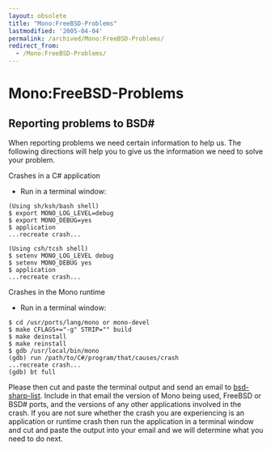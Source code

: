 ```yaml
---
layout: obsolete
title: "Mono:FreeBSD-Problems"
lastmodified: '2005-04-04'
permalink: /archived/Mono:FreeBSD-Problems/
redirect_from:
  - /Mono:FreeBSD-Problems/
---
```


Mono:FreeBSD-Problems
=====================

Reporting problems to BSD\#
---------------------------

When reporting problems we need certain information to help us. The following directions will help you to give us the information we need to solve your problem.

Crashes in a C\# application

-   Run in a terminal window:

<!-- -->

    (Using sh/ksh/bash shell)
    $ export MONO_LOG_LEVEL=debug
    $ export MONO_DEBUG=yes
    $ application
    ...recreate crash...

    (Using csh/tcsh shell)
    $ setenv MONO_LOG_LEVEL debug
    $ setenv MONO_DEBUG yes
    $ application
    ...recreate crash...

Crashes in the Mono runtime

-   Run in a terminal window:

<!-- -->

    $ cd /usr/ports/lang/mono or mono-devel
    $ make CFLAGS+="-g" STRIP="" build
    $ make deinstall
    $ make reinstall
    $ gdb /usr/local/bin/mono
    (gdb) run /path/to/C#/program/that/causes/crash
    ...recreate crash...
    (gdb) bt full

Please then cut and paste the terminal output and send an email to [bsd-sharp-list](http://forge.novell.com/modules/xfmod/maillist/subscribe.php?group_id=1498&list=bsd-sharp-list). Include in that email the version of Mono being used, FreeBSD or BSD\# ports, and the versions of any other applications involved in the crash. If you are not sure whether the crash you are experiencing is an application or runtime crash then run the application in a terminal window and cut and paste the output into your email and we will determine what you need to do next.

